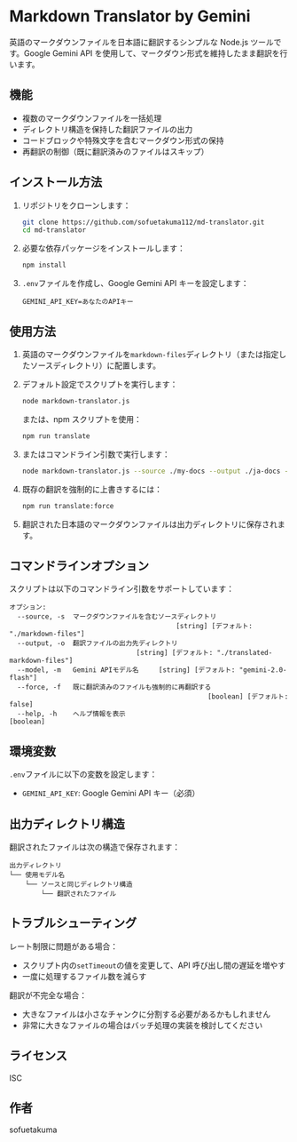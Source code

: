 # Markdown Translator by Gemini

英語のマークダウンファイルを日本語に翻訳するシンプルな Node.js ツールです。Google Gemini API を使用して、マークダウン形式を維持したまま翻訳を行います。

## 機能

- 複数のマークダウンファイルを一括処理
- ディレクトリ構造を保持した翻訳ファイルの出力
- コードブロックや特殊文字を含むマークダウン形式の保持
- 再翻訳の制御（既に翻訳済みのファイルはスキップ）

## インストール方法

1. リポジトリをクローンします：

   ```bash
   git clone https://github.com/sofuetakuma112/md-translator.git
   cd md-translator
   ```

2. 必要な依存パッケージをインストールします：

   ```bash
   npm install
   ```

3. `.env`ファイルを作成し、Google Gemini API キーを設定します：
   ```
   GEMINI_API_KEY=あなたのAPIキー
   ```

## 使用方法

1. 英語のマークダウンファイルを`markdown-files`ディレクトリ（または指定したソースディレクトリ）に配置します。

2. デフォルト設定でスクリプトを実行します：

   ```bash
   node markdown-translator.js
   ```

   または、npm スクリプトを使用：

   ```bash
   npm run translate
   ```

3. またはコマンドライン引数で実行します：

   ```bash
   node markdown-translator.js --source ./my-docs --output ./ja-docs --model gemini-2.5-pro
   ```

4. 既存の翻訳を強制的に上書きするには：

   ```bash
   npm run translate:force
   ```

5. 翻訳された日本語のマークダウンファイルは出力ディレクトリに保存されます。

## コマンドラインオプション

スクリプトは以下のコマンドライン引数をサポートしています：

```
オプション:
  --source, -s  マークダウンファイルを含むソースディレクトリ
                                          [string] [デフォルト: "./markdown-files"]
  --output, -o  翻訳ファイルの出力先ディレクトリ
                                [string] [デフォルト: "./translated-markdown-files"]
  --model, -m   Gemini APIモデル名     [string] [デフォルト: "gemini-2.0-flash"]
  --force, -f   既に翻訳済みのファイルも強制的に再翻訳する
                                                  [boolean] [デフォルト: false]
  --help, -h    ヘルプ情報を表示                                      [boolean]
```

## 環境変数

`.env`ファイルに以下の変数を設定します：

- `GEMINI_API_KEY`: Google Gemini API キー（必須）

## 出力ディレクトリ構造

翻訳されたファイルは次の構造で保存されます：

```
出力ディレクトリ
└── 使用モデル名
    └── ソースと同じディレクトリ構造
        └── 翻訳されたファイル
```

## トラブルシューティング

レート制限に問題がある場合：

- スクリプト内の`setTimeout`の値を変更して、API 呼び出し間の遅延を増やす
- 一度に処理するファイル数を減らす

翻訳が不完全な場合：

- 大きなファイルは小さなチャンクに分割する必要があるかもしれません
- 非常に大きなファイルの場合はバッチ処理の実装を検討してください

## ライセンス

ISC

## 作者

sofuetakuma
